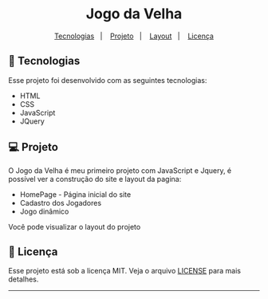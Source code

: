 <h1 align="center">
   Jogo da Velha
</h1>

<p align="center">
  <a href="#-tecnologias">Tecnologias</a>&nbsp;&nbsp;&nbsp;|&nbsp;&nbsp;&nbsp;
  <a href="#-projeto">Projeto</a>&nbsp;&nbsp;&nbsp;|&nbsp;&nbsp;&nbsp;
  <a href="#-layout">Layout</a>&nbsp;&nbsp;&nbsp;|&nbsp;&nbsp;&nbsp;
  <a href="#memo-licença">Licença</a>
</p>



## 🚀 Tecnologias

Esse projeto foi desenvolvido com as seguintes tecnologias:

- HTML
- CSS
- JavaScript
- JQuery

## 💻 Projeto

O Jogo da Velha é meu primeiro projeto com JavaScript e Jquery, é possível ver a construção do site e layout da pagina:

- HomePage - Página inicial do site
- Cadastro dos Jogadores
- Jogo dinâmico

Você pode visualizar o layout do projeto <br>


## :memo: Licença

Esse projeto está sob a licença MIT. Veja o arquivo [LICENSE](LICENSE.md) para mais detalhes.

---
